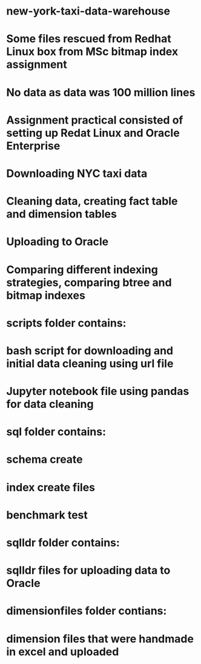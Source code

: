 # new-york-taxi-data-warehouse

# Some files rescued from Redhat Linux box from MSc bitmap index assignment
# No data as data was 100 million lines

# Assignment practical consisted of setting up Redat Linux and Oracle Enterprise 
# Downloading NYC taxi data
# Cleaning data, creating fact table and dimension tables
# Uploading to Oracle
# Comparing different indexing strategies, comparing btree and bitmap indexes

# scripts folder contains: 
# bash script for downloading and initial data cleaning using url file
# Jupyter notebook file using pandas for data cleaning
#
# sql folder contains:
# schema create
# index create files
# benchmark test
#
# sqlldr folder contains:
# sqlldr files for uploading data to Oracle
#
# dimensionfiles folder contians:
# dimension files that were handmade in excel and uploaded
